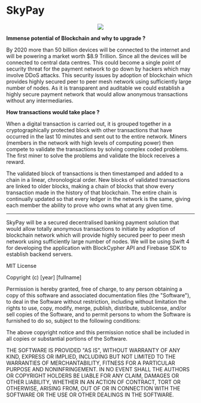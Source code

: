 # SkyPay

<center><img src = 'https://he-s3.s3.amazonaws.com/media/uploads/be0f116.jpg'></center>

<B>Immense potential of Blockchain and why to upgrade ?</B>

By 2020 more than 50 billion devices will be connected to the internet and will be powering a market worth $8.9 Trillion. Since all the devices will be connected to central data centres. This could become a single point of security threat for the payment network to go down by hackers which may involve DDoS attacks. This security issues by adoption of blockchain which provides highly secured peer to peer mesh network using sufficiently large number of nodes. As it is transparent and auditable we could establish a highly secure payment network that would allow anonymous transactions without any intermediaries.

<B>How transactions would take place ?</B>

When a digital transaction is carried out, it is grouped together in a cryptographically protected block with other transactions that have occurred in the last 10 minutes and sent out to the entire network. Miners (members in the network with high levels of computing power) then compete to validate the transactions by solving complex coded problems. The first miner to solve the problems and validate the block receives a reward.

The validated block of transactions is then timestamped and added to a chain in a linear, chronological order. New blocks of validated transactions are linked to older blocks, making a chain of blocks that show every transaction made in the history of that blockchain. The entire chain is continually updated so that every ledger in the network is the same, giving each member the ability to prove who owns what at any given time.

<hr>

SkyPay will be a secured decentralised banking payment solution that would allow totally anonymous transactions to initiate by adoption of blockchain network which will provide highly secured peer to peer mesh network using sufficiently large number of nodes. We will be using Swift 4 for developing the application with BlockCypher API and Firebase SDK to establish backend servers.

MIT License

Copyright (c) [year] [fullname]

Permission is hereby granted, free of charge, to any person obtaining a copy
of this software and associated documentation files (the "Software"), to deal
in the Software without restriction, including without limitation the rights
to use, copy, modify, merge, publish, distribute, sublicense, and/or sell
copies of the Software, and to permit persons to whom the Software is
furnished to do so, subject to the following conditions:

The above copyright notice and this permission notice shall be included in all
copies or substantial portions of the Software.

THE SOFTWARE IS PROVIDED "AS IS", WITHOUT WARRANTY OF ANY KIND, EXPRESS OR
IMPLIED, INCLUDING BUT NOT LIMITED TO THE WARRANTIES OF MERCHANTABILITY,
FITNESS FOR A PARTICULAR PURPOSE AND NONINFRINGEMENT. IN NO EVENT SHALL THE
AUTHORS OR COPYRIGHT HOLDERS BE LIABLE FOR ANY CLAIM, DAMAGES OR OTHER
LIABILITY, WHETHER IN AN ACTION OF CONTRACT, TORT OR OTHERWISE, ARISING FROM,
OUT OF OR IN CONNECTION WITH THE SOFTWARE OR THE USE OR OTHER DEALINGS IN THE
SOFTWARE.
